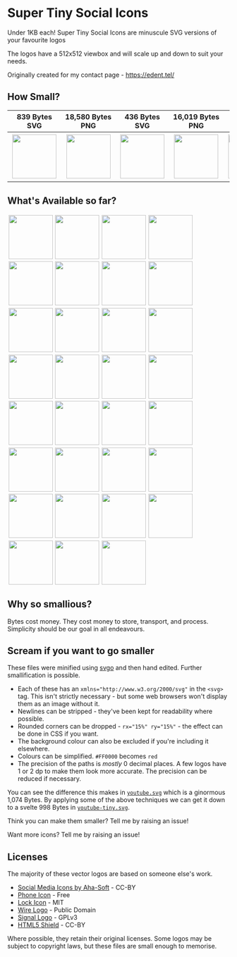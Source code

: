 # Super Tiny Social Icons
Under 1KB each! Super Tiny Social Icons are minuscule SVG versions of your favourite logos

The logos have a 512x512 viewbox and will scale up and down to suit your needs.

Originally created for my contact page - https://edent.tel/

## How Small?

| 839 Bytes SVG	| 18,580 Bytes PNG	|   436 Bytes SVG	| 16,019 Bytes PNG	|  275 Bytes SVG	| 13,485 Bytes PNG	|
|------	        |-----------     	|------	            |----------	        |------	        |-----------	        |
| <img src="https://cdn.rawgit.com/edent/SuperTinySocialIcons/master/tiny/github.svg" width="100" style="margin: 0.2em;" />  	| <img src="https://cdn.rawgit.com/edent/SuperTinySocialIcons/master/original/github.png" width="100" style="margin: 0.2em;" />        	| <img src="https://cdn.rawgit.com/edent/SuperTinySocialIcons/1d6887058425cbfe913ed0abcf4480c449212008/tiny/twitter.svg" width="100" style="margin: 0.2em;" />   	| <img src="https://cdn.rawgit.com/edent/SuperTinySocialIcons/master/original/twitter.png" width="100" style="margin: 0.2em;" />       	| <img src="https://cdn.rawgit.com/edent/SuperTinySocialIcons/master/tiny/flickr.svg" width="100" style="margin: 0.2em;" />   	| <img src="https://cdn.rawgit.com/edent/SuperTinySocialIcons/master/original/flickr.png" width="100" style="margin: 0.2em;" />       	|

## What's Available so far?

<img src="https://cdn.rawgit.com/edent/SuperTinySocialIcons/07f50efbe8d0d5f8596e9599949eeab20644d5db/tiny/hackernews.svg" width="100" style="margin: 0.2em;" /><img src="https://cdn.rawgit.com/edent/SuperTinySocialIcons/bc32c00ed0ffe77fc284b762497162bd3fa2604e/tiny/flickr.svg" width="100" style="margin: 0.2em;" /><img src="https://cdn.rawgit.com/edent/SuperTinySocialIcons/07f50efbe8d0d5f8596e9599949eeab20644d5db/tiny/facebook.svg" width="100" style="margin: 0.2em;" /><img src="https://cdn.rawgit.com/edent/SuperTinySocialIcons/07f50efbe8d0d5f8596e9599949eeab20644d5db/tiny/tumblr.svg" width="100" style="margin: 0.2em;" /><img src="https://cdn.rawgit.com/edent/SuperTinySocialIcons/785dd5c329ce406b569d9fe0dab04dbd533e0afc/tiny/telegram.svg" width="100" style="margin: 0.2em;" /><img src="https://cdn.rawgit.com/edent/SuperTinySocialIcons/07f50efbe8d0d5f8596e9599949eeab20644d5db/tiny/dropbox.svg" width="100" style="margin: 0.2em;" /><img src="https://cdn.rawgit.com/edent/SuperTinySocialIcons/07f50efbe8d0d5f8596e9599949eeab20644d5db/tiny/instagram.svg" width="100" style="margin: 0.2em;" /><img src="https://cdn.rawgit.com/edent/SuperTinySocialIcons/07f50efbe8d0d5f8596e9599949eeab20644d5db/tiny/linkedin.svg" width="100" style="margin: 0.2em;" /><img src="https://cdn.rawgit.com/edent/SuperTinySocialIcons/07f50efbe8d0d5f8596e9599949eeab20644d5db/tiny/stackoverflow.svg" width="100" style="margin: 0.2em;" /><img src="https://cdn.rawgit.com/edent/SuperTinySocialIcons/07f50efbe8d0d5f8596e9599949eeab20644d5db/tiny/vimeo.svg" width="100" style="margin: 0.2em;" /><img src="https://cdn.rawgit.com/edent/SuperTinySocialIcons/1d6887058425cbfe913ed0abcf4480c449212008/tiny/twitter.svg" width="100" style="margin: 0.2em;" /><img src="https://cdn.rawgit.com/edent/SuperTinySocialIcons/785dd5c329ce406b569d9fe0dab04dbd533e0afc/tiny/lock.svg" width="100" style="margin: 0.2em;" /><img src="https://cdn.rawgit.com/edent/SuperTinySocialIcons/07f50efbe8d0d5f8596e9599949eeab20644d5db/tiny/html5.svg" width="100" style="margin: 0.2em;" /><img src="https://cdn.rawgit.com/edent/SuperTinySocialIcons/07f50efbe8d0d5f8596e9599949eeab20644d5db/tiny/paypal.svg" width="100" style="margin: 0.2em;" /><img src="https://cdn.rawgit.com/edent/SuperTinySocialIcons/07f50efbe8d0d5f8596e9599949eeab20644d5db/tiny/pinterest.svg" width="100" style="margin: 0.2em;" /><img src="https://cdn.rawgit.com/edent/SuperTinySocialIcons/07f50efbe8d0d5f8596e9599949eeab20644d5db/tiny/slideshare.svg" width="100" style="margin: 0.2em;" /><img src="https://cdn.rawgit.com/edent/SuperTinySocialIcons/07f50efbe8d0d5f8596e9599949eeab20644d5db/tiny/soundcloud.svg" width="100" style="margin: 0.2em;" /><img src="https://cdn.rawgit.com/edent/SuperTinySocialIcons/07f50efbe8d0d5f8596e9599949eeab20644d5db/tiny/spotify.svg" width="100" style="margin: 0.2em;" /><img src="https://cdn.rawgit.com/edent/SuperTinySocialIcons/07f50efbe8d0d5f8596e9599949eeab20644d5db/tiny/steam.svg" width="100" style="margin: 0.2em;" /><img src="https://cdn.rawgit.com/edent/SuperTinySocialIcons/07f50efbe8d0d5f8596e9599949eeab20644d5db/tiny/whatsapp.svg" width="100" style="margin: 0.2em;" /><img src="https://cdn.rawgit.com/edent/SuperTinySocialIcons/07f50efbe8d0d5f8596e9599949eeab20644d5db/tiny/wikipedia.svg" width="100" style="margin: 0.2em;" /><img src="https://cdn.rawgit.com/edent/SuperTinySocialIcons/07f50efbe8d0d5f8596e9599949eeab20644d5db/tiny/wordpress.svg" width="100" style="margin: 0.2em;" /><img src="https://cdn.rawgit.com/edent/SuperTinySocialIcons/785dd5c329ce406b569d9fe0dab04dbd533e0afc/tiny/github.svg" width="100" style="margin: 0.2em;" /><img src="https://cdn.rawgit.com/edent/SuperTinySocialIcons/785dd5c329ce406b569d9fe0dab04dbd533e0afc/tiny/phone.svg" width="100" style="margin: 0.2em;" /><img src="https://cdn.rawgit.com/edent/SuperTinySocialIcons/785dd5c329ce406b569d9fe0dab04dbd533e0afc/tiny/skype.svg" width="100" style="margin: 0.2em;" /><img src="https://cdn.rawgit.com/edent/SuperTinySocialIcons/785dd5c329ce406b569d9fe0dab04dbd533e0afc/tiny/wire.svg" width="100" style="margin: 0.2em;" /><img src="https://cdn.rawgit.com/edent/SuperTinySocialIcons/07f50efbe8d0d5f8596e9599949eeab20644d5db/tiny/amazon.svg" width="100" style="margin: 0.2em;" /><img src="https://cdn.rawgit.com/edent/SuperTinySocialIcons/07f50efbe8d0d5f8596e9599949eeab20644d5db/tiny/google_plus.svg" width="100" style="margin: 0.2em;" /><img src="https://cdn.rawgit.com/edent/SuperTinySocialIcons/07f50efbe8d0d5f8596e9599949eeab20644d5db/tiny/snapchat.svg" width="100" style="margin: 0.2em;" /><img src="https://cdn.rawgit.com/edent/SuperTinySocialIcons/07f50efbe8d0d5f8596e9599949eeab20644d5db/tiny/wechat.svg" width="100" style="margin: 0.2em;" /><img src="https://cdn.rawgit.com/edent/SuperTinySocialIcons/07f50efbe8d0d5f8596e9599949eeab20644d5db/tiny/youtube.svg" width="100" style="margin: 0.2em;" />

## Why so smallious?

Bytes cost money.  They cost money to store, transport, and process.  Simplicity should be our goal in all endeavours.

## Scream if you want to go smaller

These files were minified using [svgo](https://github.com/svg/svgo) and then hand edited.  Further smallification is possible.

* Each of these has an `xmlns="http://www.w3.org/2000/svg"` in the `<svg>` tag. This isn't strictly necessary - but some web browsers won't display them as an image without it.
* Newlines can be stripped - they've been kept for readability where possible.
* Rounded corners can be dropped - `rx="15%" ry="15%"` - the effect can be done in CSS if you want.
* The background colour can also be excluded if you're including it elsewhere.
* Colours can be simplified. `#FF0000` becomes `red`
* The precision of the paths is *mostly* 0 decimal places. A few logos have 1 or 2 dp to make them look more accurate. The precision can be reduced if necessary.

You can see the difference this makes in [`youtube.svg`](https://github.com/edent/SuperTinySocialIcons/raw/master/tiny/youtube.svg) which is a ginormous 1,074 Bytes. By applying some of the above techniques we can get it down to a svelte 998 Bytes in [`youtube-tiny.svg`](https://github.com/edent/SuperTinySocialIcons/raw/master/tiny/youtube-tiny.svg).

Think you can make them smaller? Tell me by raising an issue!

Want more icons?  Tell me by raising an issue!

## Licenses

The majority of these vector logos are based on someone else's work.

* [Social Media Icons by Aha-Soft](https://www.iconfinder.com/iconsets/social-flat-rounded-rects) - CC-BY
* [Phone Icon](https://www.iconfinder.com/icons/1807538/phone_icon#size=128) - Free
* [Lock Icon](https://www.iconfinder.com/icons/1814107/lock_padlock_secure_icon#size=512) - MIT
* [Wire Logo](https://commons.wikimedia.org/wiki/File:Wire_software_logo.svg) - Public Domain
* [Signal Logo](https://github.com/WhisperSystems/Signal-iOS/blob/master/Signal/Images.xcassets/logoSignal.imageset/logoSignal.pdf) - GPLv3
* [HTML5 Shield](https://www.w3.org/html/logo/) - CC-BY

Where possible, they retain their original licenses.  Some logos may be subject to copyright laws, but these files are small enough to memorise.
